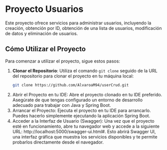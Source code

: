 # Proyecto Usuarios

Este proyecto ofrece servicios para administrar usuarios, incluyendo la creación, obtención por ID, obtención de una lista de usuarios, modificación de datos y eliminación de usuarios.

## Cómo Utilizar el Proyecto

Para comenzar a utilizar el proyecto, sigue estos pasos:

1. **Clonar el Repositorio**: Utiliza el comando `git clone` seguido de la URL del repositorio para clonar el proyecto en tu máquina local:
   ```bash
   git clone https://github.com/AlvaroaM94/userCrud.git
2. Abrir el Proyecto en tu IDE: Abre el proyecto clonado en tu IDE preferido. Asegúrate de que tengas configurado un entorno de desarrollo adecuado para trabajar con Java y Spring Boot.
3. Arrancar el Proyecto: Ejecuta el proyecto en tu IDE para arrancarlo. Puedes hacerlo simplemente ejecutando la aplicación Spring Boot.
4. Acceder a la Interfaz de Usuario (Swagger): Una vez que el proyecto esté en funcionamiento, abre tu navegador web y accede a la siguiente URL: http://localhost:5000/swagger-ui.html#. Esto abrirá Swagger UI, una interfaz gráfica que muestra los servicios disponibles y te permite probarlos directamente desde el navegador.

